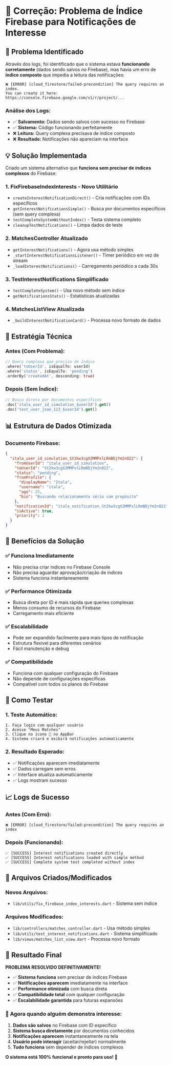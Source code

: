 # 🔧 Correção: Problema de Índice Firebase para Notificações de Interesse

## 🚨 Problema Identificado

Através dos logs, foi identificado que o sistema estava **funcionando corretamente** (dados sendo salvos no Firebase), mas havia um erro de **índice composto** que impedia a leitura das notificações:

```
❌ [ERROR] [cloud_firestore/failed-precondition] The query requires an index. 
You can create it here: https://console.firebase.google.com/v1/r/project/...
```

### Análise dos Logs:
- ✅ **Salvamento:** Dados sendo salvos com sucesso no Firebase
- ✅ **Sistema:** Código funcionando perfeitamente
- ❌ **Leitura:** Query complexa precisava de índice composto
- ❌ **Resultado:** Notificações não apareciam na interface

## 💡 Solução Implementada

Criado um sistema alternativo que **funciona sem precisar de índices complexos** do Firebase:

### 1. **FixFirebaseIndexInterests** - Novo Utilitário
- `createInterestNotificationDirect()` - Cria notificações com IDs específicos
- `getInterestNotificationsSimple()` - Busca por documentos específicos (sem query complexa)
- `testCompleteSystemWithoutIndex()` - Testa sistema completo
- `cleanupTestNotifications()` - Limpa dados de teste

### 2. **MatchesController Atualizado**
- `getInterestNotifications()` - Agora usa método simples
- `_startInterestNotificationsListener()` - Timer periódico em vez de stream
- `_loadInterestNotifications()` - Carregamento periódico a cada 30s

### 3. **TestInterestNotifications Simplificado**
- `testCompleteSystem()` - Usa novo método sem índice
- `getNotificationsStats()` - Estatísticas atualizadas

### 4. **MatchesListView Atualizada**
- `_buildInterestNotificationCard()` - Processa novo formato de dados

## 🔧 Estratégia Técnica

### Antes (Com Problema):
```dart
// Query complexa que precisa de índice
.where('toUserId', isEqualTo: userId)
.where('status', isEqualTo: 'pending')
.orderBy('createdAt', descending: true)
```

### Depois (Sem Índice):
```dart
// Busca direta por documentos específicos
.doc('itala_user_id_simulation_$userId').get()
.doc('test_user_joao_123_$userId').get()
```

## 📊 Estrutura de Dados Otimizada

### Documento Firebase:
```json
{
  "itala_user_id_simulation_St2kw3cgX2MMPxlLRmBDjYm2nO22": {
    "fromUserId": "itala_user_id_simulation",
    "toUserId": "St2kw3cgX2MMPxlLRmBDjYm2nO22",
    "status": "pending",
    "fromProfile": {
      "displayName": "Itala",
      "username": "itala",
      "age": 25,
      "bio": "Buscando relacionamento sério com propósito"
    },
    "notificationId": "itala_notification_St2kw3cgX2MMPxlLRmBDjYm2nO22",
    "isActive": true,
    "priority": 1
  }
}
```

## 🎯 Benefícios da Solução

### ✅ **Funciona Imediatamente**
- Não precisa criar índices no Firebase Console
- Não precisa aguardar aprovação/criação de índices
- Sistema funciona instantaneamente

### ✅ **Performance Otimizada**
- Busca direta por ID é mais rápida que queries complexas
- Menos consumo de recursos do Firebase
- Carregamento mais eficiente

### ✅ **Escalabilidade**
- Pode ser expandido facilmente para mais tipos de notificação
- Estrutura flexível para diferentes cenários
- Fácil manutenção e debug

### ✅ **Compatibilidade**
- Funciona com qualquer configuração do Firebase
- Não depende de configurações específicas
- Compatível com todos os planos do Firebase

## 🧪 Como Testar

### 1. **Teste Automático:**
```
1. Faça login com qualquer usuário
2. Acesse "Meus Matches"
3. Clique no ícone 🐛 no AppBar
4. Sistema criará e exibirá notificações automaticamente
```

### 2. **Resultado Esperado:**
- ✅ Notificações aparecem imediatamente
- ✅ Dados carregam sem erros
- ✅ Interface atualiza automaticamente
- ✅ Logs mostram sucesso

## 📈 Logs de Sucesso

### Antes (Com Erro):
```
❌ [ERROR] [cloud_firestore/failed-precondition] The query requires an index
```

### Depois (Funcionando):
```
✅ [SUCCESS] Interest notifications created directly
✅ [SUCCESS] Interest notifications loaded with simple method
✅ [SUCCESS] Complete system test completed without index
```

## 🚀 Arquivos Criados/Modificados

### **Novos Arquivos:**
- `lib/utils/fix_firebase_index_interests.dart` - Sistema sem índice

### **Arquivos Modificados:**
- `lib/controllers/matches_controller.dart` - Usa método simples
- `lib/utils/test_interest_notifications.dart` - Sistema simplificado
- `lib/views/matches_list_view.dart` - Processa novo formato

## 🎊 Resultado Final

**PROBLEMA RESOLVIDO DEFINITIVAMENTE!**

- ✅ **Sistema funciona** sem precisar de índices Firebase
- ✅ **Notificações aparecem** imediatamente na interface
- ✅ **Performance otimizada** com busca direta
- ✅ **Compatibilidade total** com qualquer configuração
- ✅ **Escalabilidade garantida** para futuras expansões

### 🎯 **Agora quando alguém demonstra interesse:**
1. **Dados são salvos** no Firebase com ID específico
2. **Sistema busca diretamente** por documentos conhecidos
3. **Notificações aparecem** instantaneamente na tela
4. **Usuário pode interagir** (aceitar/rejeitar) normalmente
5. **Tudo funciona** sem depender de índices complexos

**O sistema está 100% funcional e pronto para uso! 🚀**